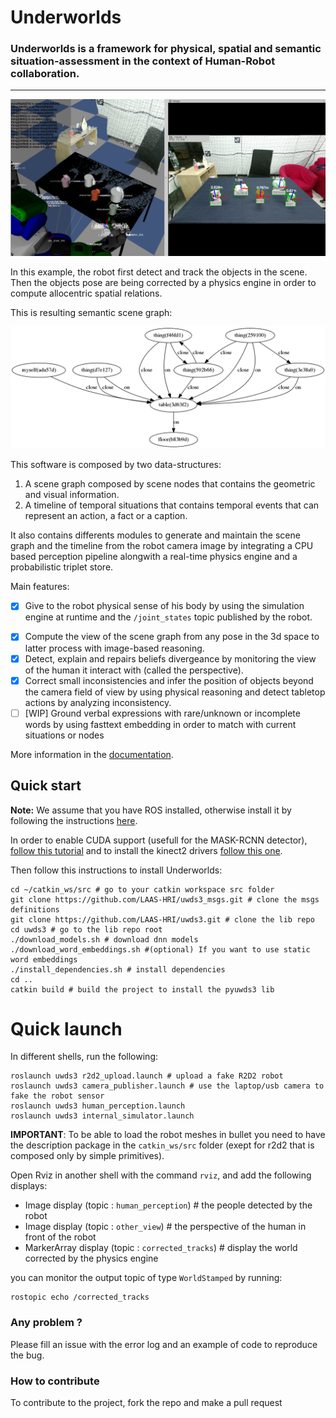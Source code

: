 
# Underworlds

### Underworlds is a framework for physical, spatial and semantic situation-assessment in the context of Human-Robot collaboration.

-----

![tabletop_objects](img/tabletop_objects.png)

In this example, the robot first detect and track the objects in the scene. Then the objects pose are being corrected by a physics engine in order to compute allocentric spatial relations.

This is resulting semantic scene graph:

![tabletop_objects](img/underworlds_scene.png)

This software is composed by two data-structures:
  1. A scene graph composed by scene nodes that contains the geometric and visual information.
  2. A timeline of temporal situations that contains temporal events that can represent an action, a fact or a caption.

It also contains differents modules to generate and maintain the scene graph and the timeline from the robot camera image by integrating a CPU based perception pipeline alongwith a real-time physics engine and a probabilistic triplet store.

Main features:
 - [x] Give to the robot physical sense of his body by using the simulation engine at runtime and the `/joint_states` topic published by the robot.
 * [x] Compute the view of the scene graph from any pose in the 3d space to latter process with image-based reasoning.
 * [x] Detect, explain and repairs beliefs divergeance by monitoring the view of the human it interact with (called the perspective).
 * [x] Correct small inconsistencies and infer the position of objects beyond the camera field of view by using physical reasoning and detect tabletop actions by analyzing inconsistency.
 * [ ] [WIP] Ground verbal expressions with rare/unknown or incomplete words by using fasttext embedding in order to match with current situations or nodes

More information in the [documentation](https://github.com/LAAS-HRI/uwds3/wiki).

## Quick start
**Note:** We assume that you have ROS installed, otherwise install it by following the instructions [here](https://wiki.ros.org/ROS/Installation).

In order to enable CUDA support (usefull for the MASK-RCNN detector), [follow this tutorial](https://www.pyimagesearch.com/2020/02/03/how-to-use-opencvs-dnn-module-with-nvidia-gpus-cuda-and-cudnn/) and to install the kinect2 drivers [follow this one](https://github.com/code-iai/iai_kinect2).

Then follow this instructions to install Underworlds:
```shell
cd ~/catkin_ws/src # go to your catkin workspace src folder
git clone https://github.com/LAAS-HRI/uwds3_msgs.git # clone the msgs definitions
git clone https://github.com/LAAS-HRI/uwds3.git # clone the lib repo
cd uwds3 # go to the lib repo root
./download_models.sh # download dnn models
./download_word_embeddings.sh #(optional) If you want to use static word embeddings
./install_dependencies.sh # install dependencies
cd ..
catkin build # build the project to install the pyuwds3 lib
```

# Quick launch

In different shells, run the following:
```shell
roslaunch uwds3 r2d2_upload.launch # upload a fake R2D2 robot
roslaunch uwds3 camera_publisher.launch # use the laptop/usb camera to fake the robot sensor
roslaunch uwds3 human_perception.launch
roslaunch uwds3 internal_simulator.launch
```

**IMPORTANT**: To be able to load the robot meshes in bullet you need to have the description package in the `catkin_ws/src` folder (exept for r2d2 that is composed only by simple primitives).

Open Rviz in another shell with the command `rviz`, and add the following displays:
* Image display (topic : `human_perception`) # the people detected by the robot
* Image display (topic : `other_view`) # the perspective of the human in front of the robot
* MarkerArray display (topic : `corrected_tracks`) # display the world corrected by the physics engine

you can monitor the output topic of type `WorldStamped` by running:
```shell
rostopic echo /corrected_tracks
```

### Any problem ?

Please fill an issue with the error log and an example of code to reproduce the bug.

### How to contribute

To contribute to the project, fork the repo and make a pull request
